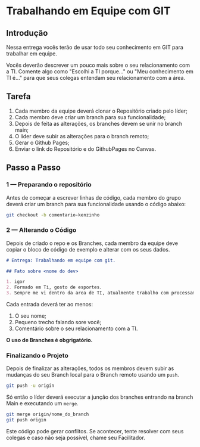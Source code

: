 # Trabalhando em Equipe com GIT

## Introdução

Nessa entrega vocês terão de usar todo seu conhecimento em GIT para trabalhar em equipe.

Vocês deverão descrever um pouco mais sobre o seu relacionamento com a TI. Comente algo como "Escolhi a TI porque..." ou "Meu conhecimento em TI é..." para que seus colegas entendam seu relacionamento com a área.

## Tarefa

1. Cada membro da equipe deverá clonar o Repositório criado pelo líder;
2. Cada membro deve criar um branch para sua funcionalidade;
3. Depois de feita as alterações, os branches devem se unir no branch main;
4. O líder deve subir as alterações para o branch remoto;
5. Gerar o Github Pages;
6. Enviar o link do Repositório e do GithubPages no Canvas.

## Passo a Passo

### 1 — Preparando o repositório

Antes de começar a escrever linhas de código, cada membro do grupo deverá criar um branch para sua funcionalidade usando o código abaixo:

```bash
git checkout -b comentario-kenzinho
```

### 2 — Alterando o Código

Depois de criado o repo e os Branches, cada membro da equipe deve copiar o bloco de código de exemplo e alterar com os seus dados.

```Markdown
# Entrega: Trabalhando em equipe com git.

## Fato sobre <nome do dev>

1. igor
2. Formado em Ti, gosto de esportes.
3. Sempre me vi dentro da area de TI, atualmente trabalho com processamento de dados
```
Cada entrada deverá ter ao menos:

1. O seu nome;
2. Pequeno trecho falando sore você;
3. Comentário sobre o seu relacionamento com a TI.

__O uso de Branches é obgrigatório.__

### Finalizando o Projeto

Depois de finalizar as alterações, todos os membros devem subir as mudanças do seu Branch local para o Branch remoto usando um ``push``.

```bash
git push -u origin
```

Só então o líder deverá executar a junção dos branches entrando na branch Main e executando um `merge`.

```bash
git merge origin/nome_do_branch
git push origin
```

Este código pode gerar conflitos. Se acontecer, tente resolver com seus colegas e caso não seja possível, chame seu Facilitador.